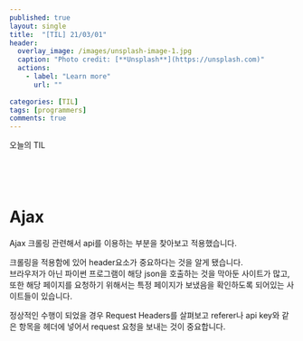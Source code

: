 ```yaml
---
published: true
layout: single
title:  "[TIL] 21/03/01"
header:
  overlay_image: /images/unsplash-image-1.jpg
  caption: "Photo credit: [**Unsplash**](https://unsplash.com)"
  actions:
    - label: "Learn more"
      url: ""
      
categories: [TIL]
tags: [programmers]
comments: true
---
```


오늘의 TIL

&nbsp;

&nbsp;

# Ajax 

Ajax 크롤링 관련해서 api를 이용하는 부분을 찾아보고 적용했습니다.  

크롤링을 적용함에 있어 header요소가 중요하다는 것을 알게 됐습니다.  
브라우저가 아닌 파이썬 프로그램이 해당 json을 호출하는 것을 막아둔 사이트가 많고, 또한 해당 페이지를 요청하기 위해서는 특정 페이지가 보냈음을 확인하도록 되어있는 사이트들이 있습니다.

정상적인 수행이 되었을 경우 Request Headers를 살펴보고 referer나 api key와 같은 항목을 헤더에 넣어서 request 요청을 보내는 것이 중요합니다.  

